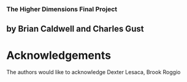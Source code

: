 ### The Higher Dimensions Final Project
## by Brian Caldwell and Charles Gust

# Acknowledgements
The authors would like to acknowledge Dexter Lesaca, Brook Roggio

